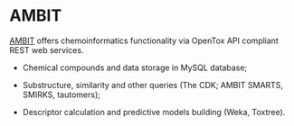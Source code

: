 # AMBIT 

[AMBIT](http://ambit.sourceforge.net/) offers chemoinformatics functionality via OpenTox API compliant REST web services.

* Chemical compounds and data storage in MySQL database;

* Substructure, similarity and other queries (The CDK; AMBIT SMARTS, SMIRKS, tautomers);

* Descriptor calculation and predictive models building (Weka, Toxtree).
